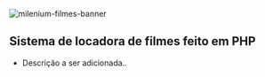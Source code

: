 ![milenium-filmes-banner](https://user-images.githubusercontent.com/90398620/203456004-f3cf498f-a7c2-4fb4-888d-c56c47575a8e.png)

## Sistema de locadora de filmes feito em PHP

* Descrição a ser adicionada..
